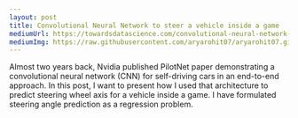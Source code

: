```yaml
---
layout: post
title: Convolutional Neural Network to steer a vehicle inside a game
mediumUrl: https://towardsdatascience.com/convolutional-neural-network-to-steer-a-vehicle-inside-a-game-2aab41a5ef60
mediumImg: https://raw.githubusercontent.com/aryarohit07/aryarohit07.github.io/master/img/sld_poster.jpeg
---
```


Almost two years back, Nvidia published PilotNet paper demonstrating a convolutional neural network (CNN) for self-driving cars in an end-to-end approach. In this post, I want to present how I used that architecture to predict steering wheel axis for a vehicle inside a game. I have formulated steering angle prediction as a regression problem.
